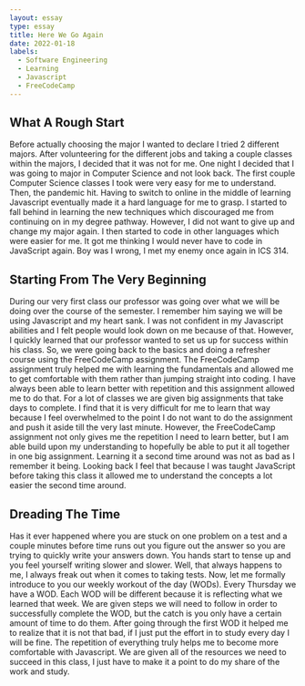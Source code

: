 ```yaml
---
layout: essay
type: essay
title: Here We Go Again
date: 2022-01-18
labels:
  - Software Engineering
  - Learning
  - Javascript
  - FreeCodeCamp
---
```


## What A Rough Start

Before actually choosing the major I wanted to declare I tried 2 different majors. After volunteering for the different jobs and taking a couple classes within the majors, I decided that it was not for me. One night I decided that I was going to major in Computer Science and not look back. The first couple Computer Science classes I took were very easy for me to understand. Then, the pandemic hit. Having to switch to online in the middle of learning Javascript eventually made it a hard language for me to grasp. I started to fall behind in learning the new techniques which discouraged me from continuing on in my degree pathway. However, I did not want to give up and change my major again. I then started to code in other languages which were easier for me. It got me thinking I would never have to code in JavaScript again. Boy was I wrong, I met my enemy once again in ICS 314. 


## Starting From The Very Beginning

During our very first class our professor was going over what we will be doing over the course of the semester. I remember him saying we will be using Javascript and my heart sank. I was not confident in my Javascript abilities and I felt people would look down on me because of that. However, I quickly learned that our professor wanted to set us up for success within his class. So, we were going back to the basics and doing a refresher course using the FreeCodeCamp assignment. The FreeCodeCamp assignment truly helped me with learning the fundamentals and allowed me to get comfortable with them rather than jumping straight into coding. I have always been able to learn better with repetition and this assignment allowed me to do that. For a lot of classes we are given big assignments that take days to complete. I find that it is very difficult for me to learn that way because I feel overwhelmed to the point I do not want to do the assignment and push it aside till the very last minute. However, the FreeCodeCamp assignment not only gives me the repetition I need to learn better, but I am able build upon my understanding to hopefully be able to put it all together in one big assignment.  Learning it a second time around was not as bad as I remember it being. Looking back I feel that because I was taught JavaScript before taking this class it allowed me to understand the concepts a lot easier the second time around.

## Dreading The Time

Has it ever happened where you are stuck on one problem on a test and a couple minutes before time runs out you figure out the answer so you are trying to quickly write your answers down. You hands start to tense up and you feel yourself writing slower and slower. Well, that always happens to me, I always freak out when it comes to taking tests. Now, let me formally introduce to you our weekly workout of the day (WODs). Every Thursday we have a WOD. Each WOD will be different because it is reflecting what we learned that week. We are given steps we will need to follow in order to successfully complete the WOD, but the catch is you only have a certain amount of time to do them. After going through the first WOD it helped me to realize that it is not that bad, if I just put the effort in to study every day I will be fine. The repetition of everything truly helps me to become more comfortable with Javascript. We are given all of the resources we need to succeed in this class, I just have to make it a point to do my share of the work and study.
